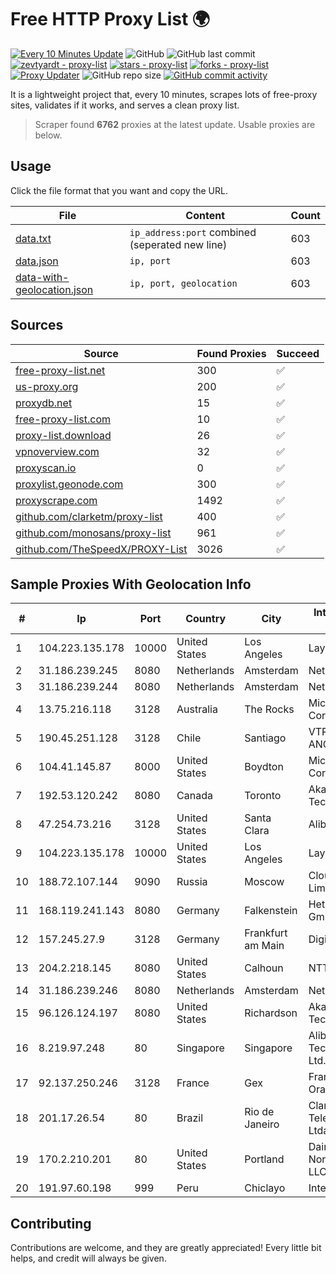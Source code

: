 
# Free HTTP Proxy List 🌍

[![Every 10 Minutes Update](https://github.com/mertguvencli/http-proxy-list/actions/workflows/main.yml/badge.svg?branch=main)](https://github.com/mertguvencli/http-proxy-list/actions/workflows/main.yml)
![GitHub](https://img.shields.io/github/license/mertguvencli/http-proxy-list)
![GitHub last commit](https://img.shields.io/github/last-commit/mertguvencli/http-proxy-list)
[![zevtyardt - proxy-list](https://img.shields.io/static/v1?label=zevtyardt&message=proxy-list&color=blue&logo=github)](https://github.com/zevtyardt/proxy-list "Go to GitHub repo")
[![stars - proxy-list](https://img.shields.io/github/stars/zevtyardt/proxy-list?style=social)](https://github.com/zevtyardt/proxy-list)
[![forks - proxy-list](https://img.shields.io/github/forks/zevtyardt/proxy-list?style=social)](https://github.com/zevtyardt/proxy-list)
[![Proxy Updater](https://github.com/zevtyardt/proxy-list/workflows/Proxy%20Updater/badge.svg)](https://github.com/zevtyardt/proxy-list/actions?query=workflow:"Proxy+Updater")
![GitHub repo size](https://img.shields.io/github/repo-size/zevtyardt/proxy-list)
[![GitHub commit activity](https://img.shields.io/github/commit-activity/m/zevtyardt/proxy-list?logo=commits)](https://github.com/zevtyardt/proxy-list/commits/main)

It is a lightweight project that, every 10 minutes, scrapes lots of free-proxy sites, validates if it works, and serves a clean proxy list.

> Scraper found **6762** proxies at the latest update. Usable proxies are below.

## Usage

Click the file format that you want and copy the URL.

|File|Content|Count|
|----|-------|-----|
|[data.txt](https://raw.githubusercontent.com/mertguvencli/http-proxy-list/main/proxy-list/data.txt)|`ip_address:port` combined (seperated new line)|603|
|[data.json](https://raw.githubusercontent.com/mertguvencli/http-proxy-list/main/proxy-list/data.json)|`ip, port`|603|
|[data-with-geolocation.json](https://raw.githubusercontent.com/mertguvencli/http-proxy-list/main/proxy-list/data-with-geolocation.json)|`ip, port, geolocation`|603|

## Sources

|Source|Found Proxies|Succeed|
|------|-------------|-------|
|[free-proxy-list.net](https://free-proxy-list.net)|300|✅|
|[us-proxy.org](https://www.us-proxy.org)|200|✅|
|[proxydb.net](http://proxydb.net)|15|✅|
|[free-proxy-list.com](https://free-proxy-list.com/?page=&port=&type%5B%5D=http&type%5B%5D=https&up_time=0&search=Search)|10|✅|
|[proxy-list.download](https://www.proxy-list.download/HTTP)|26|✅|
|[vpnoverview.com](https://vpnoverview.com/privacy/anonymous-browsing/free-proxy-servers)|32|✅|
|[proxyscan.io](https://www.proxyscan.io)|0|✅|
|[proxylist.geonode.com](https://proxylist.geonode.com/api/proxy-list?limit=300&page=1&sort_by=lastChecked&sort_type=desc&protocols=http,https)|300|✅|
|[proxyscrape.com](https://api.proxyscrape.com/v2/?request=displayproxies&protocol=http&timeout=10000&country=all&ssl=all&anonymity=all)|1492|✅|
|[github.com/clarketm/proxy-list](https://raw.githubusercontent.com/clarketm/proxy-list/master/proxy-list-raw.txt)|400|✅|
|[github.com/monosans/proxy-list](https://raw.githubusercontent.com/monosans/proxy-list/main/proxies/http.txt)|961|✅|
|[github.com/TheSpeedX/PROXY-List](https://raw.githubusercontent.com/TheSpeedX/PROXY-List/master/http.txt)|3026|✅|


## Sample Proxies With Geolocation Info

|#|Ip|Port|Country|City|Internet Service Provider|
|-|--|----|-------|----|-------------------------|
|1|104.223.135.178|10000|United States|Los Angeles|LayerHost|
|2|31.186.239.245|8080|Netherlands|Amsterdam|NetSkope Inc|
|3|31.186.239.244|8080|Netherlands|Amsterdam|NetSkope Inc|
|4|13.75.216.118|3128|Australia|The Rocks|Microsoft Corporation|
|5|190.45.251.128|3128|Chile|Santiago|VTR BANDA ANCHA S.A.|
|6|104.41.145.87|8000|United States|Boydton|Microsoft Corporation|
|7|192.53.120.242|8080|Canada|Toronto|Akamai Technologies, Inc.|
|8|47.254.73.216|3128|United States|Santa Clara|Alibaba.com LLC|
|9|104.223.135.178|10000|United States|Los Angeles|LayerHost|
|10|188.72.107.144|9090|Russia|Moscow|Cloud technology Limited (Ltd.)|
|11|168.119.241.143|8080|Germany|Falkenstein|Hetzner Online GmbH|
|12|157.245.27.9|3128|Germany|Frankfurt am Main|DigitalOcean, LLC|
|13|204.2.218.145|8080|United States|Calhoun|NTT America, Inc.|
|14|31.186.239.246|8080|Netherlands|Amsterdam|NetSkope Inc|
|15|96.126.124.197|8080|United States|Richardson|Akamai Technologies, Inc.|
|16|8.219.97.248|80|Singapore|Singapore|Alibaba (US) Technology Co., Ltd.|
|17|92.137.250.246|3128|France|Gex|France Telecom Orange|
|18|201.17.26.54|80|Brazil|Rio de Janeiro|Claro NXT Telecomunicacoes Ltda|
|19|170.2.210.201|80|United States|Portland|Daimler Trucks of North America LLC|
|20|191.97.60.198|999|Peru|Chiclayo|Internexa Peru S.A|



## Contributing

Contributions are welcome, and they are greatly appreciated! Every
little bit helps, and credit will always be given.

